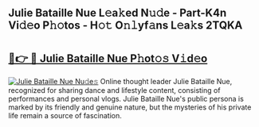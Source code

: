 ## Julie Bataille Nue L𝚎a𝚔ed N𝚞𝚍e - Part-K4n Vi𝚍𝚎o P𝚑𝚘tos - H𝚘𝚝 O𝚗𝚕yf𝚊ns L𝚎a𝚔s 2TQKA

# <h2><a href="http://kfe0atp.oniu.top/?m=Julie+Bataille+Nue">🔗👉 🔴 Julie Bataille Nue P𝚑ot𝚘𝚜 V𝚒d𝚎o</a></h2>

[![Julie Bataille Nue Nu𝚍e𝚜](https://i.imgur.com/0qMVB7G.gif)](http://kfe0atp.oniu.top/?m=Julie+Bataille+Nue)
Online thought leader Julie Bataille Nue, recognized for sharing dance and lifestyle content, consisting of performances and personal vlogs. Julie Bataille Nue's public persona is marked by its friendly and genuine nature, but the mysteries of his private life remain a source of fascination.  
